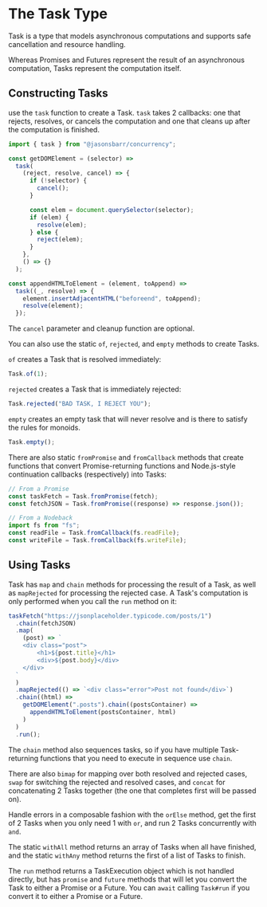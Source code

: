 # The Task Type

Task is a type that models asynchronous computations and supports safe cancellation and resource handling.

Whereas Promises and Futures represent the result of an asynchronous computation, Tasks represent the computation itself.

## Constructing Tasks

use the `task` function to create a Task. `task` takes 2 callbacks: one that rejects, resolves, or cancels the computation and one that cleans up after the computation is finished.

```js
import { task } from "@jasonsbarr/concurrency";

const getDOMElement = (selector) =>
  task(
    (reject, resolve, cancel) => {
      if (!selector) {
        cancel();
      }

      const elem = document.querySelector(selector);
      if (elem) {
        resolve(elem);
      } else {
        reject(elem);
      }
    },
    () => {}
  );

const appendHTMLToElement = (element, toAppend) =>
  task((_, resolve) => {
    element.insertAdjacentHTML("beforeend", toAppend);
    resolve(element);
  });
```

The `cancel` parameter and cleanup function are optional.

You can also use the static `of`, `rejected`, and `empty` methods to create Tasks.

`of` creates a Task that is resolved immediately:

```js
Task.of(1);
```

`rejected` creates a Task that is immediately rejected:

```js
Task.rejected("BAD TASK, I REJECT YOU");
```

`empty` creates an empty task that will never resolve and is there to satisfy the rules for monoids.

```js
Task.empty();
```

There are also static `fromPromise` and `fromCallback` methods that create functions that convert Promise-returning functions and Node.js-style continuation callbacks (respectively) into Tasks:

```js
// From a Promise
const taskFetch = Task.fromPromise(fetch);
const fetchJSON = Task.fromPromise((response) => response.json());

// From a Nodeback
import fs from "fs";
const readFile = Task.fromCallback(fs.readFile);
const writeFile = Task.fromCallback(fs.writeFile);
```

## Using Tasks

Task has `map` and `chain` methods for processing the result of a Task, as well as `mapRejected` for processing the rejected case. A Task's computation is only performed when you call the `run` method on it:

```js
taskFetch("https://jsonplaceholder.typicode.com/posts/1")
  .chain(fetchJSON)
  .map(
    (post) => `
	<div class="post">
		<h1>${post.title}</h1>
		<div>${post.body}</div>
	</div>
  `
  )
  .mapRejected(() => `<div class="error">Post not found</div>`)
  .chain((html) =>
    getDOMElement(".posts").chain((postsContainer) =>
      appendHTMLToElement(postsContainer, html)
    )
  )
  .run();
```

The `chain` method also sequences tasks, so if you have multiple Task-returning functions that you need to execute in sequence use `chain`.

There are also `bimap` for mapping over both resolved and rejected cases, `swap` for switching the rejected and resolved cases, and `concat` for concatenating 2 Tasks together (the one that completes first will be passed on).

Handle errors in a composable fashion with the `orElse` method, get the first of 2 Tasks when you only need 1 with `or`, and run 2 Tasks concurrently with `and`.

The static `withAll` method returns an array of Tasks when all have finished, and the static `withAny` method returns the first of a list of Tasks to finish.

The `run` method returns a TaskExecution object which is not handled directly, but has `promise` and `future` methods that will let you convert the Task to either a Promise or a Future. You can `await` calling `Task#run` if you convert it to either a Promise or a Future.
